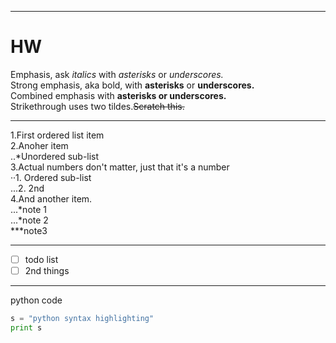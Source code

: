 
___
# HW  
Emphasis, ask *italics* with *asterisks* or *underscores.*  
Strong emphasis, aka bold, with **asterisks** or **underscores.**  
Combined emphasis with **asterisks or underscores.**  
Strikethrough uses two tildes.~~Scratch this.~~  

---

1.First ordered list item  
2.Anoher item  
  ..\*Unordered sub-list  
3.Actual numbers don't matter, just that it's a number  
  ··1. Ordered sub-list  
  ...2. 2nd  
4.And another item.  
  ...\*note 1  
  ...\*note 2  
  \*\*\*note3  
  
  ---  
 
- [ ] todo list  
- [ ] 2nd things
  
---  
  
python code
```py
s = "python syntax highlighting"  
print s
```
